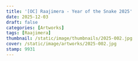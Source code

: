 ```yaml
---
title: '[OC] Raajimera - Year of the Snake 2025'
date: 2025-12-03
draft: false
categories: [Artworks]
tags: [Raajimera]
thumbnail: /static/image/thumbnails/2025-002.jpg
cover: /static/image/artworks/2025-002.jpg
stamp: 9931
---
```

